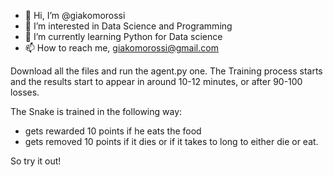 - 👋 Hi, I’m @giakomorossi
- 👀 I’m interested in Data Science and Programming
- 🌱 I’m currently learning Python for Data science
- 📫 How to reach me, giakomorossi@gmail.com

<!---
giakomorssi/giakomorssi is a ✨ special ✨ repository because its `README.md` (this file) appears on your GitHub profile.
You can click the Preview link to take a look at your changes.
--->


Download all the files and run the agent.py one.
The Training process starts and the results start to appear in around 10-12 minutes, or after 90-100 losses.

The Snake is trained in the following way: 
- gets rewarded 10 points if he eats the food
- gets removed 10 points if it dies or if it takes to long to either die or eat. 

So try it out!
